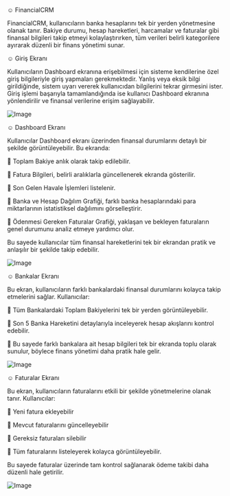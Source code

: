 ☺︎ FinancialCRM

FinancialCRM, kullanıcıların banka hesaplarını tek bir yerden yönetmesine olanak tanır. Bakiye durumu, hesap hareketleri, harcamalar ve faturalar gibi finansal bilgileri takip etmeyi kolaylaştırırken, tüm verileri belirli kategorilere ayırarak düzenli bir finans yönetimi sunar.

☺︎ Giriş Ekranı
 
Kullanıcıların Dashboard ekranına erişebilmesi için sisteme kendilerine özel giriş bilgileriyle giriş yapmaları gerekmektedir. Yanlış veya eksik bilgi girildiğinde, sistem uyarı vererek kullanıcıdan bilgilerini tekrar girmesini ister. Giriş işlemi başarıyla tamamlandığında ise kullanıcı Dashboard ekranına yönlendirilir ve finansal verilerine erişim sağlayabilir.

![Image](https://github.com/user-attachments/assets/dd3ec24e-af83-485f-8956-04306f2dd38a)

☺︎ Dashboard Ekranı

Kullanıcılar Dashboard ekranı üzerinden finansal durumlarını detaylı bir şekilde görüntüleyebilir. Bu ekranda:

🔸 Toplam Bakiye anlık olarak takip edilebilir.

🔸 Fatura Bilgileri, belirli aralıklarla güncellenerek ekranda gösterilir.

🔸 Son Gelen Havale İşlemleri listelenir.

🔸 Banka ve Hesap Dağılım Grafiği, farklı banka hesaplarındaki para miktarlarının istatistiksel dağılımını görselleştirir.

🔸 Ödenmesi Gereken Faturalar Grafiği, yaklaşan ve bekleyen faturaların genel durumunu analiz etmeye yardımcı olur.

Bu sayede kullanıcılar tüm finansal hareketlerini tek bir ekrandan pratik ve anlaşılır bir şekilde takip edebilir.

![Image](https://github.com/user-attachments/assets/88fc83fd-e127-4d66-b286-19d138f532db)

☺︎ Bankalar Ekranı

Bu ekran, kullanıcıların farklı bankalardaki finansal durumlarını kolayca takip etmelerini sağlar. Kullanıcılar:

🔸 Tüm Bankalardaki Toplam Bakiyelerini tek bir yerden görüntüleyebilir.

🔸 Son 5 Banka Hareketini detaylarıyla inceleyerek hesap akışlarını kontrol edebilir.

🔸 Bu sayede farklı bankalara ait hesap bilgileri tek bir ekranda toplu olarak sunulur, böylece finans yönetimi daha pratik hale gelir.

![Image](https://github.com/user-attachments/assets/0c8adf59-c644-47b0-a13c-72407bd7e59f)

☺︎ Faturalar Ekranı

Bu ekran, kullanıcıların faturalarını etkili bir şekilde yönetmelerine olanak tanır. Kullanıcılar:

🔸 Yeni fatura ekleyebilir

🔸 Mevcut faturalarını güncelleyebilir

🔸 Gereksiz faturaları silebilir

🔸 Tüm faturalarını listeleyerek kolayca görüntüleyebilir.

Bu sayede faturalar üzerinde tam kontrol sağlanarak ödeme takibi daha düzenli hale getirilir.

![Image](https://github.com/user-attachments/assets/65e9f5bb-ff5c-4400-a4c1-3cfdd12f8371)


